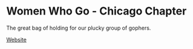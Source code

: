 # Women Who Go - Chicago Chapter

The great bag of holding for our plucky group of gophers.

[Website](https://carolynvs.github.io/womenwhogo)
